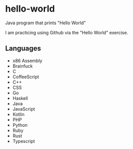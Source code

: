 # hello-world
Java program that prints "Hello World"

I am practicing using Github via the "Hello World" exercise.

## Languages
* x86 Assembly
* Brainfuck
* C
* CoffeeScript
* C++
* CSS
* Go
* Haskell
* Java
* JavaScript
* Kotlin
* PHP
* Python
* Ruby
* Rust
* Typescript